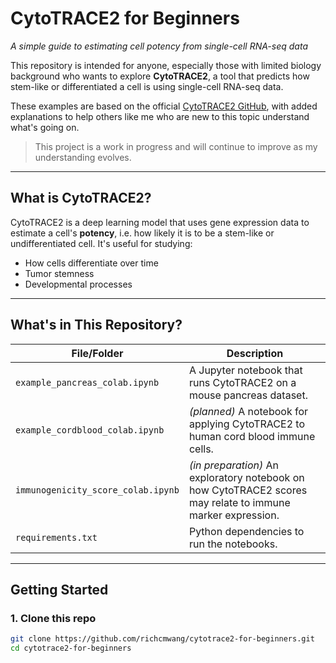 # CytoTRACE2 for Beginners  
*A simple guide to estimating cell potency from single-cell RNA-seq data*

This repository is intended for anyone, especially those with limited biology background who wants to explore **CytoTRACE2**, a tool that predicts how stem-like or differentiated a cell is using single-cell RNA-seq data.

These examples are based on the official [CytoTRACE2 GitHub](https://github.com/digitalcytometry/cytotrace2), with added explanations to help others like me who are new to this topic understand what's going on. 

> This project is a work in progress and will continue to improve as my understanding evolves.
---

## What is CytoTRACE2?

CytoTRACE2 is a deep learning model that uses gene expression data to estimate a cell's **potency**, i.e. how likely it is to be a stem-like or undifferentiated cell. It's useful for studying:
- How cells differentiate over time
- Tumor stemness
- Developmental processes

---

## What's in This Repository?

| File/Folder                  | Description |
|-----------------------------|-------------|
| `example_pancreas_colab.ipynb`     | A Jupyter notebook that runs CytoTRACE2 on a mouse pancreas dataset. |
| `example_cordblood_colab.ipynb`    | *(planned)* A notebook for applying CytoTRACE2 to human cord blood immune cells. |
| `immunogenicity_score_colab.ipynb` | *(in preparation)* An exploratory notebook on how CytoTRACE2 scores may relate to immune marker expression. |
| `requirements.txt`           | Python dependencies to run the notebooks. |
                

---

## Getting Started

### 1. Clone this repo
```bash
git clone https://github.com/richcmwang/cytotrace2-for-beginners.git
cd cytotrace2-for-beginners
